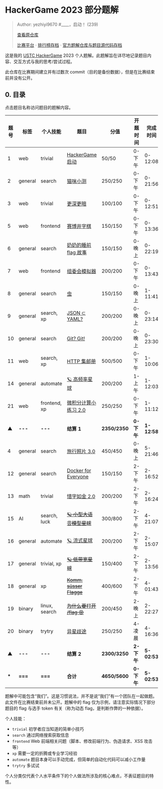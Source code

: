 # HackerGame 2023 部分题解

> Author: yezhiyi9670 #____，启动！ (239)
>
> [查看原仓库](https://github.com/yezhiyi9670/hackergame-2023-personal-writeup)
>
> [比赛平台](https://hack.lug.ustc.edu.cn/) · [排行榜存档](https://hg2023.lug.ustc.edu.cn/) · [官方题解仓库与题目源代码存档](https://github.com/USTC-Hackergame/hackergame2023-writeups)

这是我的 [USTC HackerGame](https://hack.lug.ustc.edu.cn/README.md) 2023 个人题解。此题解旨在详尽地记录题目内容、交互方式与我的思考/尝试过程。

此仓库在比赛期间建立并有过数次 commit（目的是备份数据），但是在比赛结束前并没有公开。

## 0. 目录

点击题目名称访问题目的题解内容。

|题号|标签|个人技能|题目|分值|开题时间|完成时间|
|-|-|-|-|-|-|-|
|1|web|trivial|[HackerGame 启动](./hackergame-start/README.md)|50/50|0-下午|0-12:08|
|2|general|search|[猫咪小测](./meow-exam/README.md)|250/250|0-下午|0-21:56|
|3|web|trivial|[更深更暗](./deep-dark/README.md)|100/100|0-下午|0-12:51|
|5|web|frontend|[赛博井字棋](./tictactoe/README.md)|150/150|0-下午|0-13:36|
|6|general|search|[奶奶的睡前 flag 故事](./grandma-story/README.md)|150/150|0-晚上|0-22:19|
|7|web|frontend|[组委会模拟器](./retract-messages/README.md)|200/200|0-下午|0-13:43|
|8|general|search|[虫](./insect/README.md)|150/150|0-晚上|1-11:41|
|9|general|search, xp|[JSON ⊂ YAML?](./json-in-yaml/README.md)|200/200|0-晚上|0-23:14|
|10|general|search|[Git? Git!](./git-object/README.md)|200/200|0-晚上|0-23:30|
|11|web|search, xp|[HTTP 集邮册](./http-collecting/README.md)|500/500|0-下午|1-10:06|
|14|general|automate|[🪐 高频率星球](./session-record/README.md)|200/200|1-上午|1-12:03|
|21|web|frontend, xp|[微积分计算小练习 2.0](./calculus-quiz-bot/README.md)|250/250|0-下午|1-11:12|
|▲| **---** | **---** | **结算 1** | **2350/2350** | **0-下午** | **1-12:58** |
|4|general|search|[旅行照片 3.0](./travel-photo/README.md)|450/450|0-晚上|5-21:46|
|12|general|search|[Docker for Everyone](./docker-escalation/README.md)|150/150|2-下午|2-16:52|
|13|math|trivial|[惜字如金 2.0](./xzrj/README.md)|200/200|2-下午|2-16:24|
|15|AI|search, luck|[~~🪐 小型大语言模型星球~~](./language-ai/README.md)|300/800|2-下午|4-21:07|
|16|general|automate|[🪐 流式星球](./pixel-stream/README.md)|200/200|2-下午|2-15:07|
|17|general|trivial, xp|[~~🪐 低带宽星球~~](./image-compression/README.md)|150/400|2-下午|2-13:56|
|18|general|xp|[~~Komm, süsser Flagge~~](./iptable-trust/README.md)|400/600|2-下午|4-01:43|
|19|binary|linux, search|[~~为什么要打开 /flag 😡~~](./why-open-flag/README.md)|200/450|2-晚上|2-22:27|
|20|binary|trytry|[异星歧途](./mindustry/README.md)|250/250|4-凌晨|4-16:36|
|▲| **---** | **---** | **结算 2** | **2300/3250** | **2-下午** | **5-02:53** |
|**\***| **===** | **===** | **合计** |**4650/5600**| **0-下午** | **5-02:53** |

题解中可能包含“我们”。这是习惯说法，并不是说“我们”有一个团队在一起做题。此文件在比赛结束前并未公开。题解中的 flag 仅为示例，请注意实际情况下部分题目的 flag 与选手 token 有关（称为动态 flag，是判断作弊的一种依据）。

个人技能：

- `trivial` 初学者应当知道的简单小技巧
- `search` 通过网络搜索获取信息
- `frontend` Web 前端相关问题（脚本、修改前端行为、伪造请求、XSS 攻击等）
- `xp` 需要一定的折腾或专业学习经验
- `automate` 题目本身可以手动完成，但简单的自动化代码可以减小工作量
- `trytry` 多试试

个人分类仅代表个人水平条件下的个人做法所涉及的核心难点，不表征题目的特性。
